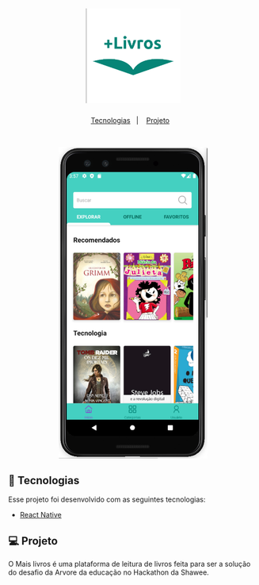 <h1 align="center">
    <img alt="Mais Livros" title="Mais Livros" src=".github/plusLivros.png" width="190px" />
</h1>

<p align="center">
  <a href="#rocket-tecnologias">Tecnologias</a>&nbsp;&nbsp;&nbsp;|&nbsp;&nbsp;&nbsp;
  <a href="#-projeto">Projeto</a>&nbsp;&nbsp;&nbsp;
</p>


<br>

<p align="center">
  <img alt="App screen" src=".github/screen.png" width="300px">
</p>

## 🚀 Tecnologias

Esse projeto foi desenvolvido com as seguintes tecnologias:
- [React Native](https://facebook.github.io/react-native/)

## 💻 Projeto

O Mais livros é uma plataforma de leitura de livros feita para ser a solução do desafio da Arvore da educação no Hackathon da Shawee.

